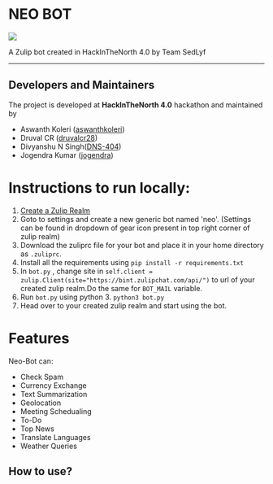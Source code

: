 # NEO BOT

<img src="https://user-images.githubusercontent.com/20956124/55281725-cba30300-535e-11e9-9fb6-d55e0a03aeb8.png">

A Zulip bot created in HackInTheNorth 4.0 by Team SedLyf

---

## Developers and Maintainers
The project is developed at **HackInTheNorth 4.0** hackathon and maintained by
- Aswanth Koleri ([aswanthkoleri](https://github.com/aswanthkoleri))
- Druval CR ([druvalcr28](https://github.com/druvalcr28))
- Divyanshu N Singh([DNS-404](https://github.com/DNS-404))
- Jogendra Kumar ([jogendra](https://github.com/jogendra))

# Instructions to run locally:
1. [Create a Zulip Realm](https://zulip.com/create_realm/)
2. Goto to settings and create a new generic bot named 'neo'. (Settings can be found in dropdown of gear icon present in top right corner of zulip realm)
3. Download the zuliprc file for your bot and place it in your home directory as `.zuliprc`. 
4. Install all the requirements using ``` pip install -r requirements.txt ```
5. In ``` bot.py ``` , change site in ``` self.client = zulip.Client(site="https://bint.zulipchat.com/api/") ``` to url of your created zulip realm.Do the same for ``` BOT_MAIL ``` variable.  
6. Run ``` bot.py ``` using python 3. ``` python3 bot.py ```
7. Head over to your created zulip realm and start using the bot.

# Features

Neo-Bot can:
- Check Spam
- Currency Exchange
- Text Summarization
- Geolocation
- Meeting Schedualing
- To-Do
- Top News
- Translate Languages
- Weather Queries

## How to use?
